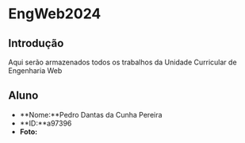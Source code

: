 # EngWeb2024

## Introdução
Aqui serão armazenados todos os trabalhos da Unidade Curricular de Engenharia Web

## Aluno
- **Nome:**Pedro Dantas da Cunha Pereira
- **ID:**a97396
- **Foto:**
